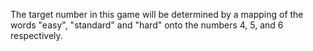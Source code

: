 The target number in this game will be determined by a mapping of the words "easy", "standard" and "hard" onto the numbers 4, 5, and 6 respectively.
